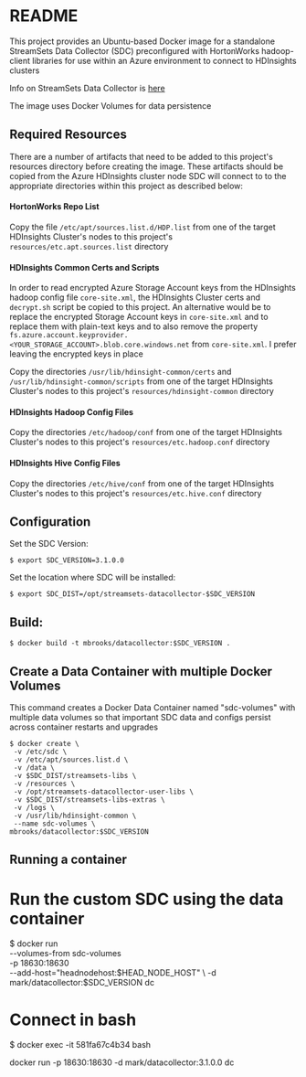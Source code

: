 # README

This project provides an Ubuntu-based Docker image for a standalone StreamSets Data 
Collector (SDC) preconfigured with  HortonWorks hadoop-client libraries for use within 
an Azure environment to connect to HDInsights clusters

Info on StreamSets Data Collector is [here](https://streamsets.com/products/sdc)

The image uses Docker Volumes for data persistence

## Required Resources

There are a number of artifacts that need to be added to this project's resources
directory before creating the image.  These artifacts should be copied from the
Azure HDInsights cluster node SDC will connect to to the appropriate directories
within this project as described below:

#### HortonWorks Repo List

Copy the file `/etc/apt/sources.list.d/HDP.list` from one of the target HDInsights 
Cluster's nodes to this project's `resources/etc.apt.sources.list` directory

#### HDInsights Common Certs and Scripts

In order to read encrypted Azure Storage Account keys from the HDInsights hadoop
config file `core-site.xml`, the HDInsights Cluster certs and `decrypt.sh` script be 
copied to this project.  An alternative would be to replace the encrypted Storage 
Account keys in `core-site.xml` and to replace them with plain-text keys and to 
also remove the property
`fs.azure.account.keyprovider.<YOUR_STORAGE_ACCOUNT>.blob.core.windows.net` from 
`core-site.xml`.   I prefer leaving the encrypted keys in place

Copy the directories `/usr/lib/hdinsight-common/certs` and 
`/usr/lib/hdinsight-common/scripts` from one of the target HDInsights Cluster's nodes 
to this project's `resources/hdinsight-common` directory

#### HDInsights Hadoop Config Files

Copy the directories `/etc/hadoop/conf` from one of the target HDInsights Cluster's nodes
to this project's `resources/etc.hadoop.conf` directory

#### HDInsights Hive Config Files

Copy the directories `/etc/hive/conf` from one of the target HDInsights Cluster's nodes
to this project's `resources/etc.hive.conf` directory

## Configuration

Set the SDC Version:

	$ export SDC_VERSION=3.1.0.0

Set the location where SDC will be installed:

	$ export SDC_DIST=/opt/streamsets-datacollector-$SDC_VERSION



## Build:

	$ docker build -t mbrooks/datacollector:$SDC_VERSION .


## Create a Data Container with multiple Docker Volumes 

This command creates a Docker Data Container named "sdc-volumes" 
with multiple data volumes so that important SDC data and configs 
persist across container restarts and upgrades

	$ docker create \
	 -v /etc/sdc \
	 -v /etc/apt/sources.list.d \
	 -v /data \
	 -v $SDC_DIST/streamsets-libs \
	 -v /resources \
	 -v /opt/streamsets-datacollector-user-libs \
	 -v $SDC_DIST/streamsets-libs-extras \
	 -v /logs \
	 -v /usr/lib/hdinsight-common \
	 --name sdc-volumes \
	mbrooks/datacollector:$SDC_VERSION



## Running a container
# Run the custom SDC using the data container
$ docker run \
 --volumes-from sdc-volumes \
 -p 18630:18630  \
 --add-host="headnodehost:$HEAD_NODE_HOST" \
 -d mark/datacollector:$SDC_VERSION dc 
 
 
 
# Connect in bash 
$ docker exec -it 581fa67c4b34 bash

docker run  -p 18630:18630 -d mark/datacollector:3.1.0.0 dc 


